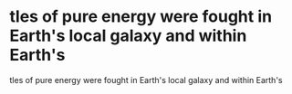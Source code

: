 # tles of pure energy were fought in Earth's local galaxy and within Earth's

tles of pure energy were fought in Earth's local galaxy and within Earth's
